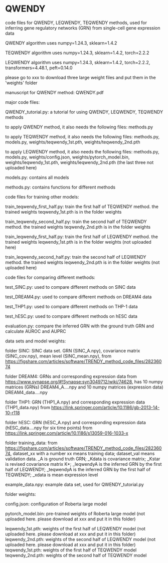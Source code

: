# QWENDY

code files for QWENDY, LEQWENDY, TEQWENDY methods, used for inferring gene regulatory networks (GRN) from single-cell gene expression data

QWENDY algorithm uses numpy=1.24.3, sklearn=1.4.2

TEQWENDY algorithm uses numpy=1.24.3, sklearn=1.4.2, torch=2.2.2

LEQWENDY algorithm uses numpy=1.24.3, sklearn=1.4.2, torch=2.2.2, transformers=4.48.1, peft=0.14.0

please go to xxx to download three large weight files and put them in the 'weights' folder

manuscript for QWENDY method: QWENDY.pdf

major code files:

QWENDY_tutorial.py: a tutorial for using QWENDY, LEQWENDY, TEQWENDY methods 

to apply QWENDY method, it also needs the following files: methods.py

to apply TEQWENDY method, it also needs the following files: methods.py, models.py, weights/teqwendy_1st.pth, weights/teqwendy_2nd.pth

to apply LEQWENDY method, it also needs the following files: methods.py, models.py, weights/config.json, weights/pytorch_model.bin, weights/leqwendy_1st.pth, weights/leqwendy_2nd.pth (the last three not uploaded here)

models.py: contains all models

methods.py: contains functions for different methods

code files for training other models:

train_teqwendy_first_half.py: train the first half of TEQWENDY method. the trained weights teqwendy_1st.pth is in the folder weights

train_teqwendy_second_half.py: train the second half of TEQWENDY method. the trained weights teqwendy_2nd.pth is in the folder weights

train_leqwendy_first_half.py: train the first half of LEQWENDY method. the trained weights leqwendy_1st.pth is in the folder weights (not uploaded here)

train_leqwendy_second_half.py: train the second half of LEQWENDY method. the trained weights leqwendy_2nd.pth is in the folder weights (not uploaded here)

code files for comparing different methods:

test_SINC.py: used to compare different methods on SINC data

test_DREAM4.py: used to compare different methods on DREAM4 data

test_THP1.py: used to compare different methods on THP-1 data

test_hESC.py: used to compare different methods on hESC data

evaluation.py: compare the inferred GRN with the ground truth GRN and calculate AUROC and AUPRC

data sets and model weights:

folder SINC: SINC data set. GRN (SINC_A.npy), covariance matrix (SINC_cov.npy), mean level (SINC_mean.npy), from https://figshare.com/articles/software/TRENDY_method_code_files/28236074

folder DREAM4: GRNs and corresponding expression data from https://www.synapse.org/#!Synapse:syn3049712/wiki/74628, has 10 numpy matrices (GRNs) DREAM4_A....npy and 10 numpy matrices (expression data) DREAM4_data....npy

folder THP1: GRN (THP1_A.npy) and corresponding expression data (THP1_data.npy) from https://link.springer.com/article/10.1186/gb-2013-14-10-r118

folder hESC: GRN (hESC_A.npy) and corresponding expression data (hESC_data....npy for six time points) from https://link.springer.com/article/10.1186/s13059-016-1033-x

folder training_data: from https://figshare.com/articles/software/TRENDY_method_code_files/28236074, dataset_xx with a number xx means training data; dataset_val means validation data. _A is ground truth GRN; _Kdata is covariance matrix; _Kstar is revised covariance matrix K*; _leqwendyA is the inferred GRN by the first half of LEQWENDY; _teqwendyA is the inferred GRN by the first half of TEQWENDY; _xdata is mean expression level

example_data.npy: example data set, used for QWENDY_tutorial.py

folder weights: 

config.json: configuration of Roberta large model

pytorch_model.bin: pre-trained weights of Roberta large model (not uploaded here. please download at xxx and put it in this folder)

leqwendy_1st.pth: weights of the first half of LEQWENDY model (not uploaded here. please download at xxx and put it in this folder)
leqwendy_2nd.pth: weights of the second half of LEQWENDY model (not uploaded here. please download at xxx and put it in this folder)
teqwendy_1st.pth: weights of the first half of TEQWENDY model
teqwendy_2nd.pth: weights of the second half of TEQWENDY model


